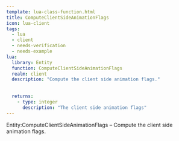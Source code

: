 ```yaml
---
template: lua-class-function.html
title: ComputeClientSideAnimationFlags
icon: lua-client
tags:
  - lua
  - client
  - needs-verification
  - needs-example
lua:
  library: Entity
  function: ComputeClientSideAnimationFlags
  realm: client
  description: "Compute the client side animation flags."
  
  
  returns:
    - type: integer
      description: "The client side animation flags"
---
```


<div class="lua__search__keywords">
Entity:ComputeClientSideAnimationFlags &#x2013; Compute the client side animation flags.
</div>
